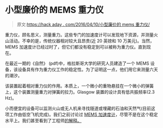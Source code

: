 # 小型廉价的 MEMS 重力仪

> 原文:[https://hack aday . com/2016/04/10/小型廉价的 mems 重力仪/](https://hackaday.com/2016/04/10/small-and-inexpensive-mems-gravimeter/)

重力仪，顾名思义，测量重力。这些专门的加速度计可以发现地下资源，并测量火山活动。不幸的是，传统仪器相对较大且昂贵(近 20 英镑和 10 万美元)。当然，MEMS 加速度计已经过时了，但它们都没有稳定到可以被称为重力仪。直到现在。

在最近一期的《自然》 (pdf)中，格拉斯哥大学的研究人员建造了一个 MEMS 设备，该设备具有作为重力仪工作的稳定性。为了证明这一点，他们用它来测量六天的潮汐。

该装置起着相对重力仪的作用。本质上，一个微小的重物悬挂在一个微小的弹簧上，这个装置测量重力对弹簧的拉力。Glasgow 装置的设计具有低共振频率(2.3 Hz)。

小而便宜的设备可以监测火山或无人机来寻找隧道或埋藏的石油和天然气(目前这项工作由低空飞机完成)。我们之前讨论过 [MEMS 加速度计](http://hackaday.com/2014/12/24/accelerometers-are-actually-quite-simple/)，尽管不是在这个稳定水平上。我们甚至看到了工程师[的解释。](http://hackaday.com/2012/05/22/the-engineer-guy-explains-how-mems-accelerometer-chips-work/)
